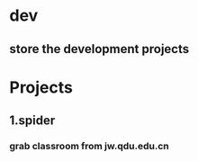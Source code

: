 # dev
## store the development projects

# Projects
## 1.spider
### grab classroom from jw.qdu.edu.cn
